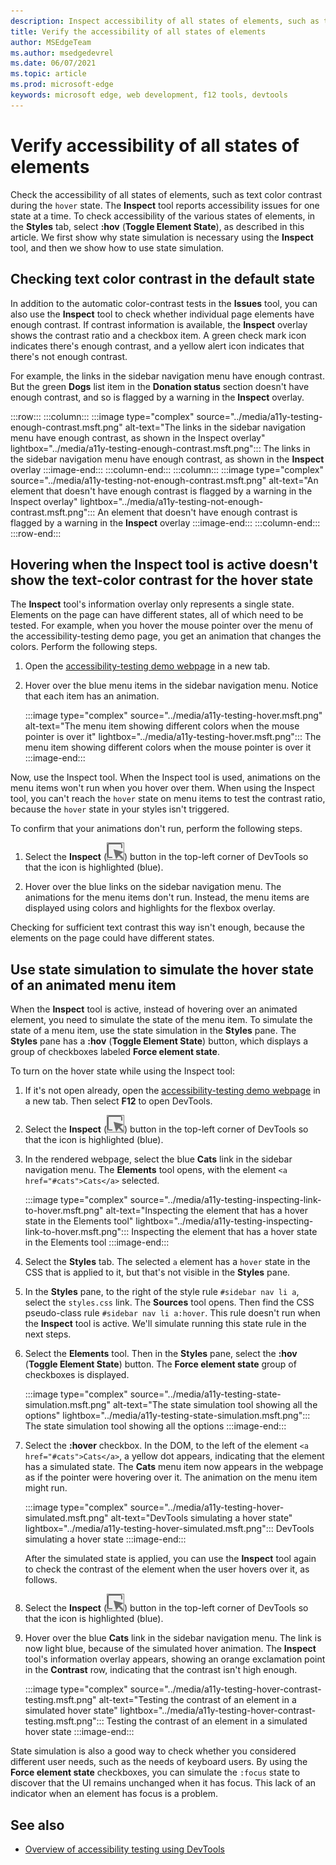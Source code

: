 ```yaml
---
description: Inspect accessibility of all states of elements, such as text contrast during the hover state, in the Styles pane using Toggle Element State.
title: Verify the accessibility of all states of elements
author: MSEdgeTeam
ms.author: msedgedevrel
ms.date: 06/07/2021
ms.topic: article
ms.prod: microsoft-edge
keywords: microsoft edge, web development, f12 tools, devtools
---
```

# Verify accessibility of all states of elements

<!-- 5. STYLES: TOGGLE STATE -->

Check the accessibility of all states of elements, such as text color contrast during the `hover` state.  The **Inspect** tool reports accessibility issues for one state at a time.  To check accessibility of the various states of elements, in the **Styles** tab, select **\:hov** (**Toggle Element State**), as described in this article. We first show why state simulation is necessary using the **Inspect** tool, and then we show how to use state simulation.


## Checking text color contrast in the default state

<!-- Inspect tool: information overlay: Accessibility section: Contrast row -->

In addition to the automatic color-contrast tests in the **Issues** tool, you can also use the **Inspect** tool to check whether individual page elements have enough contrast.  If contrast information is available, the **Inspect** overlay shows the contrast ratio and a checkbox item.  A green check mark icon indicates there's enough contrast, and a yellow alert icon indicates that there's not enough contrast.

For example, the links in the sidebar navigation menu have enough contrast.  But the green **Dogs** list item in the **Donation status** section doesn't have enough contrast, and so is flagged by a warning in the **Inspect** overlay.

:::row:::
    :::column:::
        :::image type="complex" source="../media/a11y-testing-enough-contrast.msft.png" alt-text="The links in the sidebar navigation menu have enough contrast, as shown in the Inspect overlay" lightbox="../media/a11y-testing-enough-contrast.msft.png":::
            The links in the sidebar navigation menu have enough contrast, as shown in the **Inspect** overlay
        :::image-end:::
    :::column-end:::
    :::column:::
        :::image type="complex" source="../media/a11y-testing-not-enough-contrast.msft.png" alt-text="An element that doesn't have enough contrast is flagged by a warning in the Inspect overlay" lightbox="../media/a11y-testing-not-enough-contrast.msft.png":::
            An element that doesn't have enough contrast is flagged by a warning in the **Inspect** overlay
        :::image-end:::
    :::column-end:::
:::row-end:::


## Hovering when the Inspect tool is active doesn't show the text-color contrast for the hover state

The **Inspect** tool's information overlay only represents a single state.  Elements on the page can have different states, all of which need to be tested.  For example, when you hover the mouse pointer over the menu of the accessibility-testing demo page, you get an animation that changes the colors. Perform the following steps.

1.  Open the [accessibility-testing demo webpage][DevToolsA11yErrorsDemopage] in a new tab.

1.  Hover over the blue menu items in the sidebar navigation menu.  Notice that each item has an animation.

    :::image type="complex" source="../media/a11y-testing-hover.msft.png" alt-text="The menu item showing different colors when the mouse pointer is over it" lightbox="../media/a11y-testing-hover.msft.png":::
        The menu item showing different colors when the mouse pointer is over it
    :::image-end:::

Now, use the Inspect tool. When the Inspect tool is used, animations on the menu items won't run when you hover over them.  When using the Inspect tool, you can't reach the `hover` state on menu items to test the contrast ratio, because the `hover` state in your styles isn't triggered.

To confirm that your animations don't run, perform the following steps.

1.  Select the **Inspect** \(![the Inspect button](../media/inspect-icon.msft.png)\) button in the top-left corner of DevTools so that the icon is highlighted (blue).

1.  Hover over the blue links on the sidebar navigation menu.  The animations for the menu items don't run. Instead, the menu items are displayed using colors and highlights for the flexbox overlay.

Checking for sufficient text contrast this way isn't enough, because the elements on the page could have different states.


## Use state simulation to simulate the hover state of an animated menu item

<!-- Elements tool: Styles pane: Toggle Element State -->

When the **Inspect** tool is active, instead of hovering over an animated element, you need to simulate the state of the menu item.  To simulate the state of a menu item, use the state simulation in the **Styles** pane.  The **Styles** pane has a **\:hov** (**Toggle Element State**) button, which displays a group of checkboxes labeled **Force element state**.

To turn on the hover state while using the Inspect tool:

1.  If it's not open already, open the [accessibility-testing demo webpage][DevToolsA11yErrorsDemopage] in a new tab.  Then select **F12** to open DevTools.

1.  Select the **Inspect** \(![Inspect tool button](../media/inspect-icon.msft.png)\) button in the top-left corner of DevTools so that the icon is highlighted (blue).

1.  In the rendered webpage, select the blue **Cats** link in the sidebar navigation menu.  The **Elements** tool opens, with the element `<a href="#cats">Cats</a>` selected.

    :::image type="complex" source="../media/a11y-testing-inspecting-link-to-hover.msft.png" alt-text="Inspecting the element that has a hover state in the Elements tool" lightbox="../media/a11y-testing-inspecting-link-to-hover.msft.png":::
        Inspecting the element that has a hover state in the Elements tool
    :::image-end:::

1.  Select the **Styles** tab.  The selected `a` element has a `hover` state in the CSS that is applied to it, but that's not visible in the **Styles** pane.

1.  In the **Styles** pane, to the right of the style rule `#sidebar nav li a`, select the `styles.css` link.  The **Sources** tool opens.  Then find the CSS pseudo-class rule `#sidebar nav li a:hover`.  This rule doesn't run when the **Inspect** tool is active.  We'll simulate running this state rule in the next steps.

1.  Select the **Elements** tool.  Then in the **Styles** pane, select the **:hov** (**Toggle Element State**) button.  The **Force element state** group of checkboxes is displayed.

    :::image type="complex" source="../media/a11y-testing-state-simulation.msft.png" alt-text="The state simulation tool showing all the options" lightbox="../media/a11y-testing-state-simulation.msft.png":::
        The state simulation tool showing all the options
    :::image-end:::

1.  Select the **:hover** checkbox.  In the DOM, to the left of the element `<a href="#cats">Cats</a>`, a yellow dot appears, indicating that the element has a simulated state.  The **Cats** menu item now appears in the webpage as if the pointer were hovering over it.  The animation on the menu item might run.

    :::image type="complex" source="../media/a11y-testing-hover-simulated.msft.png" alt-text="DevTools simulating a hover state" lightbox="../media/a11y-testing-hover-simulated.msft.png":::
        DevTools simulating a hover state
    :::image-end:::

    After the simulated state is applied, you can use the **Inspect** tool again to check the contrast of the element when the user hovers over it, as follows.

1.  Select the **Inspect** \(![Inspector icon](../media/inspect-icon.msft.png)\) button in the top-left corner of DevTools so that the icon is highlighted (blue).

1.  Hover over the blue **Cats** link in the sidebar navigation menu.  The link is now light blue, because of the simulated hover animation.  The **Inspect** tool's information overlay appears, showing an orange exclamation point in the **Contrast** row, indicating that the contrast isn't high enough.

    :::image type="complex" source="../media/a11y-testing-hover-contrast-testing.msft.png" alt-text="Testing the contrast of an element in a simulated hover state" lightbox="../media/a11y-testing-hover-contrast-testing.msft.png":::
        Testing the contrast of an element in a simulated hover state
    :::image-end:::

State simulation is also a good way to check whether you considered different user needs, such as the needs of keyboard users.  By using the **Force element state** checkboxes, you can simulate the `:focus` state to discover that the UI remains unchanged when it has focus. This lack of an indicator when an element has focus is a problem.


<!-- ====================================================================== -->
## See also

*  [Overview of accessibility testing using DevTools](accessibility-testing-in-devtools.md)


<!-- ====================================================================== -->
<!-- links -->
[DevToolsA11yErrorsDemopage]: https://microsoftedge.github.io/DevToolsSamples/a11y-testing/page-with-errors.html "Accessibility-testing demo webpage | GitHub"
